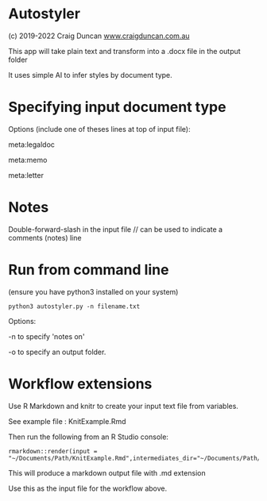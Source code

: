 # Autostyler

(c) 2019-2022 Craig Duncan www.craigduncan.com.au

This app will take plain text and transform into a .docx file in the output folder

It uses simple AI to infer styles by document type.

# Specifying input document type

Options (include one of theses lines at top of input file):

meta:legaldoc

meta:memo

meta:letter

# Notes

Double-forward-slash in the input file // can be used to indicate a comments (notes) line 

# Run from command line

(ensure you have python3 installed on your system)

```
python3 autostyler.py -n filename.txt
```

Options:

-n to specify 'notes on'

-o to specify an output folder.

# Workflow extensions

Use R Markdown and knitr to create your input text file from variables.

See example file : KnitExample.Rmd

Then run the following from an R Studio console:


```
rmarkdown::render(input = "~/Documents/Path/KnitExample.Rmd",intermediates_dir="~/Documents/Path/output",run_pandoc=FALSE)
```

This will produce a markdown output file with .md extension

Use this as the input file for the workflow above.